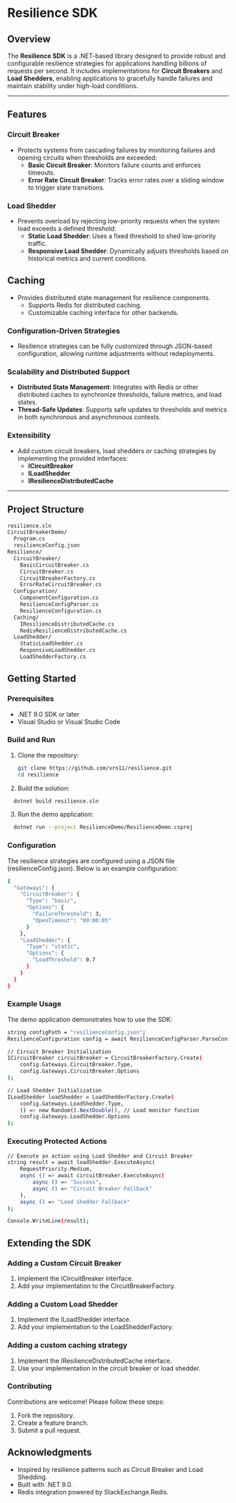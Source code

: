 # Resilience SDK

## Overview
The **Resilience SDK** is a .NET-based library designed to provide robust and configurable resilience strategies for applications handling billions of requests per second. It includes implementations for **Circuit Breakers** and **Load Shedders**, enabling applications to gracefully handle failures and maintain stability under high-load conditions.

---

## Features

### Circuit Breaker
- Protects systems from cascading failures by monitoring failures and opening circuits when thresholds are exceeded:
  - **Basic Circuit Breaker**: Monitors failure counts and enforces timeouts.
  - **Error Rate Circuit Breaker**: Tracks error rates over a sliding window to trigger state transitions.

### Load Shedder
- Prevents overload by rejecting low-priority requests when the system load exceeds a defined threshold:
  - **Static Load Shedder**: Uses a fixed threshold to shed low-priority traffic.
  - **Responsive Load Shedder**: Dynamically adjusts thresholds based on historical metrics and current conditions.

## Caching
- Provides distributed state management for resilience components.
  - Supports Redis for distributed caching.
  - Customizable caching interface for other backends.

### Configuration-Driven Strategies
- Resilience strategies can be fully customized through JSON-based configuration, allowing runtime adjustments without redeployments.

### Scalability and Distributed Support
- **Distributed State Management**: Integrates with Redis or other distributed caches to synchronize thresholds, failure metrics, and load states.
- **Thread-Safe Updates**: Supports safe updates to thresholds and metrics in both synchronous and asynchronous contexts.

### Extensibility
- Add custom circuit breakers, load shedders or caching strategies by implementing the provided interfaces:
  - **ICircuitBreaker**
  - **ILoadShedder**
  - **IResilienceDistributedCache**

---

## Project Structure
```bash
resilience.sln 
CircuitBreakerDemo/
  Program.cs 
  resilienceConfig.json 
Resilience/ 
  CircuitBreaker/ 
    BasicCircuitBreaker.cs 
    CircuitBreaker.cs 
    CircuitBreakerFactory.cs 
    ErrorRateCircuitBreaker.cs 
  Configuration/ 
    ComponentConfiguration.cs 
    ResilienceConfigParser.cs 
    ResilienceConfiguration.cs 
  Caching/
    IResilienceDistributedCache.cs
    RedisResilienceDistributedCache.cs
  LoadShedder/ 
    StaticLoadShedder.cs 
    ResponsiveLoadShedder.cs 
    LoadShedderFactory.cs
```

## Getting Started

### Prerequisites

- .NET 9.0 SDK or later
- Visual Studio or Visual Studio Code

### Build and Run

1. Clone the repository:
   ```bash
   git clone https://github.com/vrn11/resilience.git
   cd resilience
2. Build the solution:
```bash
  dotnet build resilience.sln
```
3. Run the demo application:
```bash
  dotnet run --project ResilienceDemo/ResilienceDemo.csproj
```

### Configuration
The resilience strategies are configured using a JSON file (resilienceConfig.json). Below is an example configuration:
```bash
{
  "Gateways": {
    "CircuitBreaker": {
      "Type": "basic",
      "Options": {
        "FailureThreshold": 3,
        "OpenTimeout": "00:00:05"
      }
    },
    "LoadShedder": {
      "Type": "static",
      "Options": {
        "LoadThreshold": 0.7
      }
    }
  }
}
```

### Example Usage
The demo application demonstrates how to use the SDK:
```bash
string configPath = "resilienceConfig.json";
ResilienceConfiguration config = await ResilienceConfigParser.ParseConfigurationAsync(configPath);

// Circuit Breaker Initialization
ICircuitBreaker circuitBreaker = CircuitBreakerFactory.Create(
    config.Gateways.CircuitBreaker.Type,
    config.Gateways.CircuitBreaker.Options
);

// Load Shedder Initialization
ILoadShedder loadShedder = LoadShedderFactory.Create(
    config.Gateways.LoadShedder.Type,
    () => new Random().NextDouble(), // Load monitor function
    config.Gateways.LoadShedder.Options
);
```

### Executing Protected Actions
```bash
// Execute an action using Load Shedder and Circuit Breaker
string result = await loadShedder.ExecuteAsync(
    RequestPriority.Medium,
    async () => await circuitBreaker.ExecuteAsync(
        async () => "Success",
        async () => "Circuit Breaker Fallback"
    ),
    async () => "Load Shedder Fallback"
);

Console.WriteLine(result);
```

## Extending the SDK
### Adding a Custom Circuit Breaker
1. Implement the ICircuitBreaker interface.
2. Add your implementation to the CircuitBreakerFactory.

### Adding a Custom Load Shedder
1. Implement the ILoadShedder interface.
2. Add your implementation to the LoadShedderFactory.

### Adding a custom caching strategy
1. Implement the IResilienceDistributedCache interface.
2. Use your implementation in the circuit breaker or load shedder.

### Contributing
Contributions are welcome! Please follow these steps:

1. Fork the repository.
2. Create a feature branch.
3. Submit a pull request.

## Acknowledgments
- Inspired by resilience patterns such as Circuit Breaker and Load Shedding.
- Built with .NET 9.0.
- Redis integration powered by StackExchange.Redis.
